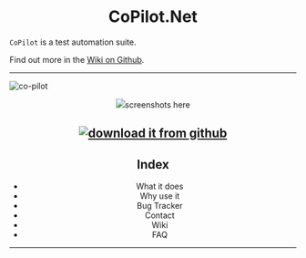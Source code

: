 <h1 align="center">CoPilot.Net</h1>

`CoPilot` is a test automation suite.

Find out more in the [Wiki on Github](../../wiki).

---
![co-pilot](https://user-images.githubusercontent.com/28795922/183652390-872da29f-162a-4d62-ba6e-c8624215ef57.png)

<div style="text-align:center"><img src="https://github.com/waldyr/Sublime-Installer/blob/master/sublime_text.png/></div>

---
screenshots here
---
[![download it from github](https://user-images.githubusercontent.com/28795922/183650250-e1704138-8697-47fb-8584-5f9b0db5caae.jpg)](../../releases)
---
## Index
  
- What it does
- Why use it
- Bug Tracker
- Contact
- Wiki
- FAQ
---  
  
